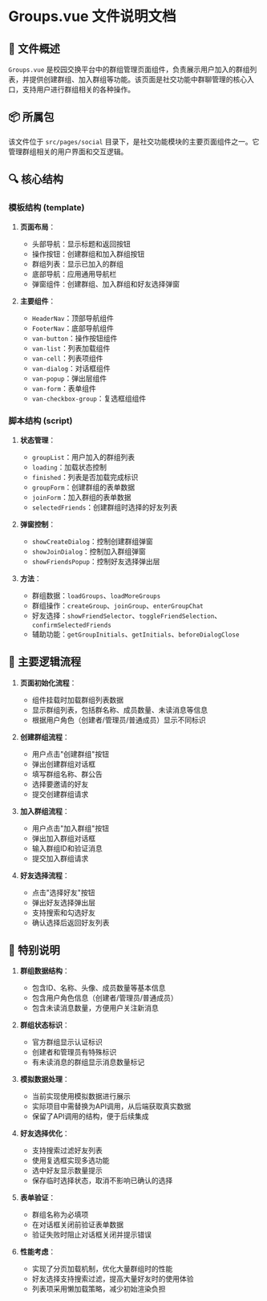 # Groups.vue 文件说明文档

## 📄 文件概述

`Groups.vue` 是校园交换平台中的群组管理页面组件，负责展示用户加入的群组列表，并提供创建群组、加入群组等功能。该页面是社交功能中群聊管理的核心入口，支持用户进行群组相关的各种操作。

## 📦 所属包

该文件位于 `src/pages/social` 目录下，是社交功能模块的主要页面组件之一。它管理群组相关的用户界面和交互逻辑。

## 🔍 核心结构

### 模板结构 (template)

1. **页面布局**：
   - 头部导航：显示标题和返回按钮
   - 操作按钮：创建群组和加入群组按钮
   - 群组列表：显示已加入的群组
   - 底部导航：应用通用导航栏
   - 弹窗组件：创建群组、加入群组和好友选择弹窗

2. **主要组件**：
   - `HeaderNav`：顶部导航组件
   - `FooterNav`：底部导航组件
   - `van-button`：操作按钮组件
   - `van-list`：列表加载组件
   - `van-cell`：列表项组件
   - `van-dialog`：对话框组件
   - `van-popup`：弹出层组件
   - `van-form`：表单组件
   - `van-checkbox-group`：复选框组组件

### 脚本结构 (script)

1. **状态管理**：
   - `groupList`：用户加入的群组列表
   - `loading`：加载状态控制
   - `finished`：列表是否加载完成标识
   - `groupForm`：创建群组的表单数据
   - `joinForm`：加入群组的表单数据
   - `selectedFriends`：创建群组时选择的好友列表

2. **弹窗控制**：
   - `showCreateDialog`：控制创建群组弹窗
   - `showJoinDialog`：控制加入群组弹窗
   - `showFriendsPopup`：控制好友选择弹出层

3. **方法**：
   - 群组数据：`loadGroups`、`loadMoreGroups`
   - 群组操作：`createGroup`、`joinGroup`、`enterGroupChat`
   - 好友选择：`showFriendSelector`、`toggleFriendSelection`、`confirmSelectedFriends`
   - 辅助功能：`getGroupInitials`、`getInitials`、`beforeDialogClose`

## 🔁 主要逻辑流程

1. **页面初始化流程**：
   - 组件挂载时加载群组列表数据
   - 显示群组列表，包括群名称、成员数量、未读消息等信息
   - 根据用户角色（创建者/管理员/普通成员）显示不同标识

2. **创建群组流程**：
   - 用户点击"创建群组"按钮
   - 弹出创建群组对话框
   - 填写群组名称、群公告
   - 选择要邀请的好友
   - 提交创建群组请求

3. **加入群组流程**：
   - 用户点击"加入群组"按钮
   - 弹出加入群组对话框
   - 输入群组ID和验证消息
   - 提交加入群组请求

4. **好友选择流程**：
   - 点击"选择好友"按钮
   - 弹出好友选择弹出层
   - 支持搜索和勾选好友
   - 确认选择后返回好友列表

## 📌 特别说明

1. **群组数据结构**：
   - 包含ID、名称、头像、成员数量等基本信息
   - 包含用户角色信息（创建者/管理员/普通成员）
   - 包含未读消息数量，方便用户关注新消息

2. **群组状态标识**：
   - 官方群组显示认证标识
   - 创建者和管理员有特殊标识
   - 有未读消息的群组显示消息数量标记

3. **模拟数据处理**：
   - 当前实现使用模拟数据进行展示
   - 实际项目中需替换为API调用，从后端获取真实数据
   - 保留了API调用的结构，便于后续集成

4. **好友选择优化**：
   - 支持搜索过滤好友列表
   - 使用复选框实现多选功能
   - 选中好友显示数量提示
   - 保存临时选择状态，取消不影响已确认的选择

5. **表单验证**：
   - 群组名称为必填项
   - 在对话框关闭前验证表单数据
   - 验证失败时阻止对话框关闭并提示错误

6. **性能考虑**：
   - 实现了分页加载机制，优化大量群组时的性能
   - 好友选择支持搜索过滤，提高大量好友时的使用体验
   - 列表项采用懒加载策略，减少初始渲染负担